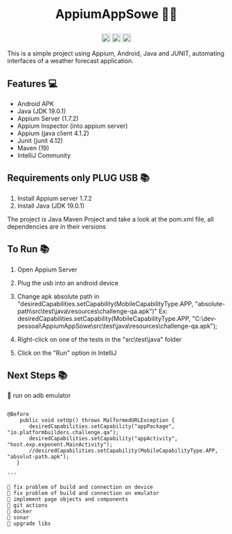 <h1><p align="center">AppiumAppSowe 🌱🧩</p></h1>
<p align="center"><code><img height="20" src="https://www.svgrepo.com/show/353413/appium.svg"></code>
<code><img height="20" src="https://cdn.jsdelivr.net/gh/devicons/devicon/icons/java/java-original.svg"></code>
<code><img height="20" src="https://cdn.jsdelivr.net/gh/devicons/devicon/icons/android/android-original.svg"></code>
</p>

This is a simple project using Appium, Android, Java and JUNIT, automating interfaces of a weather forecast application.

## Features 💻

-   Android APK
-   Java (JDK 19.0.1)
-   Appium Server (1.7.2)
-   Appium Inspector (into appium server)
-   Appium (java client 4.1.2)
-   Junit (junit 4.12)
-   Maven (19)
-   IntelliJ Community


## Requirements only PLUG USB 📚

1. Install Appium server 1.7.2
2. Install Java (JDK 19.0.1)


The project is Java Maven Project and take a look at the pom.xml file, all dependencies are in their versions

## To Run 📚

1. Open Appium Server

2. Plug the usb into an android device

3. Change apk absolute path in "desiredCapabilities.setCapability(MobileCapabilityType.APP, "absolute-path\\src\\test\\java\\resources\\challenge-qa.apk")"
Ex: desiredCapabilities.setCapability(MobileCapabilityType.APP, "C:\\dev-pessoal\\AppiumAppSowe\\src\\test\\java\\resources\\challenge-qa.apk");

4. Right-click on one of the tests in the "src\test\java" folder

5. Click on the "Run" option in IntelliJ

## Next Steps 📚
🔋 run on adb emulator

```

@Before
    public void setUp() throws MalformedURLException {
       desiredCapabilities.setCapability("appPackage", "io.platformbuilders.challenge.qa");
       desiredCapabilities.setCapability("appActivity", "host.exp.exponent.MainActivity");
       //desiredCapabilities.setCapability(MobileCapabilityType.APP, "absolut-path.apk");
   }

'''       

🪫 fix problem of build and connection on device
🪫 fix problem of build and connection on emulator
🪫 implement page objects and components
🪫 git actions
🪫 docker
🪫 sonar
🪫 upgrade libs


